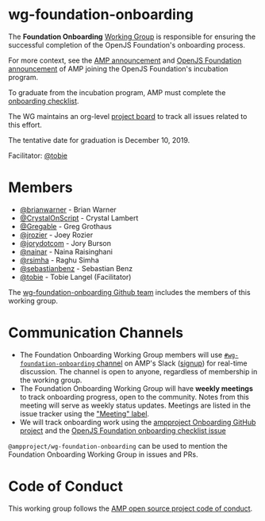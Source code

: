# wg-foundation-onboarding
The **Foundation Onboarding** [Working Group](https://github.com/ampproject/meta/blob/master/GOVERNANCE.md#working-groups) is responsible for ensuring the successful completion of the OpenJS Foundation's onboarding process.

For more context, see the [AMP announcement](https://blog.amp.dev/2019/10/10/amp-is-joining-the-openjs-foundation-incubation-program/) and [OpenJS Foundation announcement](https://openjsf.org/blog/2019/10/10/openjs-foundation-welcomes-amp-project-to-help-improve-user-experience-on-the-web/) of AMP joining the OpenJS Foundation's incubation program.

To graduate from the incubation program, AMP must complete the [onboarding checklist](https://github.com/openjs-foundation/cross-project-council/issues/350).

The WG maintains an org-level [project board](https://github.com/orgs/ampproject/projects/4) to track all issues related to this effort.

The tentative date for graduation is December 10, 2019.

Facilitator: [@tobie](https://github.com/tobie)

# Members
- [@brianwarner](https://github.com/brianwarner) - Brian Warner
- [@CrystalOnScript](https://github.com/CrystalOnScript) - Crystal Lambert
- [@Gregable](https://github.com/Gregable) - Greg Grothaus
- [@jrozier](https://github.com/jrozier) - Joey Rozier
- [@jorydotcom](https://github.com/jorydotcom) - Jory Burson
- [@nainar](https://github.com/nainar) - Naina Raisinghani 
- [@rsimha](https://github.com/rsimha) - Raghu Simha
- [@sebastianbenz](https://github.com/sebastianbenz) - Sebastian Benz
- [@tobie](https://github.com/tobie) - Tobie Langel (Facilitator)

The [wg-foundation-onboarding Github team](https://github.com/orgs/ampproject/teams/wg-foundation-onboarding) includes the members of this working group.

# Communication Channels
- The Foundation Onboarding Working Group members will use [`#wg-foundation-onboarding` channel](https://app.slack.com/client/T0ADHJGD6/CPQL19SCV) on AMP's Slack ([signup](https://docs.google.com/forms/d/e/1FAIpQLSd83J2IZA6cdR6jPwABGsJE8YL4pkypAbKMGgUZZriU7Qu6Tg/viewform?fbzx=4406980310789882877)) for real-time discussion. The channel is open to anyone, regardless of membership in the working group.
- The Foundation Onboarding Working Group will have **weekly meetings** to track onboarding progress, open to the community.  Notes from this meeting will serve as weekly status updates. Meetings are listed in the issue tracker using the ["Meeting" label](https://github.com/ampproject/wg-foundation-onboarding/labels/Meeting).
- We will track onboarding work using the [ampproject Onboarding GitHub project](https://github.com/orgs/ampproject/projects/4) and the [OpenJS Foundation onboarding checklist issue](https://github.com/openjs-foundation/cross-project-council/issues/350)

`@ampproject/wg-foundation-onboarding` can be used to mention the Foundation Onboarding Working Group in issues and PRs.

# Code of Conduct
This working group follows the [AMP open source project code of conduct](https://github.com/ampproject/meta/blob/master/CODE_OF_CONDUCT.md).
